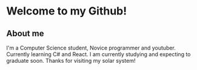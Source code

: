 # Welcome to my Github!

## About me
I'm a Computer Science student, Novice programmer and youtuber. Currently learning C# and React. I am currently studying and expecting to graduate soon. Thanks for visiting my solar system!


